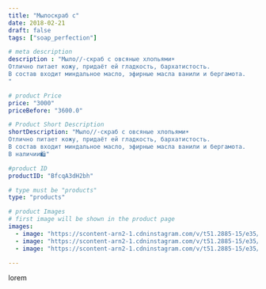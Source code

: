 ```yaml
---
title: "Мылоскраб с"
date: 2018-02-21
draft: false
tags: ["soap_perfection"]

# meta description
description : "Мыло//-скраб с овсяные хлопьями☀️
Отлично питает кожу, придаёт ей гладкость, бархатистость.
В состав входит миндальное масло, эфирные масла ванили и бергамота.
"

# product Price
price: "3000"
priceBefore: "3600.0"

# Product Short Description
shortDescription: "Мыло//-скраб с овсяные хлопьями☀️
Отлично питает кожу, придаёт ей гладкость, бархатистость.
В состав входит миндальное масло, эфирные масла ванили и бергамота.
В наличии🛍️"

#product ID
productID: "BfcqA3dH2bh"

# type must be "products"
type: "products"

# product Images
# first image will be shown in the product page
images:
  - image: "https://scontent-arn2-1.cdninstagram.com/v/t51.2885-15/e35/28156656_208548213217326_3585949104024322048_n.jpg?se=7&tp=1&_nc_ht=scontent-arn2-1.cdninstagram.com&_nc_cat=106&_nc_ohc=YIYQ2aojmBsAX_rXUJE&ccb=7-4&oh=90424bed58f7cb5b8814524159c6d63a&oe=6081B2FE&ig_cache_key=MTcxODg3OTQ0NzAwNzgxNzUyOA%3D%3D.2-ccb7-4"
  - image: "https://scontent-arn2-1.cdninstagram.com/v/t51.2885-15/e35/27878823_190374871723672_3661013269658730496_n.jpg?se=7&tp=1&_nc_ht=scontent-arn2-1.cdninstagram.com&_nc_cat=104&_nc_ohc=wcLkNeco-5sAX8RhyI4&ccb=7-4&oh=f40e8791805301662e190bd54be365c9&oe=6083226F&ig_cache_key=MTcxODg3OTQ2Mjc4Njg1MTU2Nw%3D%3D.2-ccb7-4"
  - image: "https://scontent-arn2-1.cdninstagram.com/v/t51.2885-15/e35/28152498_2075793012435959_3480364368208592896_n.jpg?se=7&tp=1&_nc_ht=scontent-arn2-1.cdninstagram.com&_nc_cat=111&_nc_ohc=QOAxgfIf6VoAX-bJ6J7&ccb=7-4&oh=dc1550f5e0894215b5e915fe47845b82&oe=60835452&ig_cache_key=MTcxODg3OTQ3MjY0MzI2ODIxOQ%3D%3D.2-ccb7-4"

---
```

lorem

